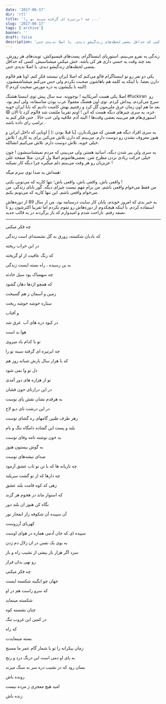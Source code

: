 ```yaml
---
date: '2017-06-17'
dir: 'rtl'
title: 'چه ابرتیره ای گرفته سینه تو را ...'
slug: '2017-06-17'
tags: ['archive']
banner: ''
draft: false
description: 'زندگی یه نفرو می‌بینم، استوریای اینستاگرام، پست‌های فیسبوکش، تویت‌های هر روزش. بعد چند وقت یه حسی داری هر کی باشه. حش میکنی میشناسیش. کسی که حداقل بعضی لحظه‌های زندگیشو دیدی. یا اصلا ندیدی حتی.'
---
```


زندگی یه نفرو می‌بینم، استوریای اینستاگرام، پست‌های فیسبوکش، تویت‌های هر روزش. بعد چند وقت یه حسی داری هر کی باشه. حش میکنی میشناسیش. کسی که حداقل بعضی لحظه‌های زندگیشو دیدی. یا اصلا ندیدی حتی.

یکی دو نفر رو تو اینستاگرام فالو می‌کنم که اصلا ایران نیستند فکر کنم. اونا هم فالوم دارن بعضا. با اینکه یه کلمه هم باهاشون صحبت نکردم ولی حس می‌کنم میشناشمشون. (البته با یکیشون یه ذره مورس صحبت کردم !)

اصلا یکی هست آمریکاییه ! نوجوونه. سه سال پیش توی اینستا هشتگ #fuckiran  رو سرچ می‌کردم، پیداش کردم. توی اون هشتگ معمولا عرب بودن متاسفانه، ولی اینم بود. بعد ما هم اون زمان عرق ملی‌مون گل کرد و رفتتیم بهش کامنت دادیم که بابا ایران خوبه خره، یه سری چیزهای دیگه هست که انن ! اونم تقریبا ملتفت شد فالوم کرد تا الان 😄 استوری‌هام هم می‌بینه بعضی وقت‌ها ! البته آدم علافیه ولی خب حالا . حتی فکر کنم به ترامپ رای داده باشه .

یه سری افراد دیگه هم هستن که موزیک‌بازن. [یا قبلا بودن :( ] اونایی که داخل ایرانن و هنوز معروف نشدن رو دوست دارم. می‌بینم که دارن تلاش می‌کنن برای یه کاری ! تلاش خیلی خوبه. تلاش دوست دارم. تلاش می‌کنیم انشالله.

یه سری ولی پیر شدن دیگه، اساتید هستن ولی می‌بینی که مردم نمیشناسنشون ! چون خیلی حرکت زیادی نزدن مطرح شن. بعضی‌هاشونم اصلا ول کردن. مثلا صفحه علی عزیزیان رو هر وقت می‌بینم دلم میگیره چرا دیگه کار نمیکنه !

همه‌اش یه صدا توی سرم میگه:

واقعی باش، واقعی باش، واقعی باش؛ تنها کاریه که می‌تونی بکنی !\
من فقط می‌خوام واقعی باشم، من برام مهم نیست چیزای دیگه. گور بابای زندگی. من می‌خوام واقعی باشم. این تنها کاریه که می‌تونم بکنم.

یه خبر بدی که امروز خوندم، پایان کار سایت درسنامه بود. من از سال 89 از دوره‌هاش استفاده کردم. با اینکه هیچکدوم از دوره‌هاش رو تموم نکردم اما تقریبا اکثرشون رو تا نصفه رفتم. ناراحت شدم و امیدوارم که باز برگردند در یه قالب جدید.

---

چه فکر میکنی

که بادبان شکسته، زورق به گل نشسته‌ای است زندگی

در این خراب ریخته

که رنگ عافیت از او گریخته

به بن رسیده ، راه بسته ایست زندگی

چه سهمناک بود سیل حادثه

که همچو اژدها دهان گشود

زمین و آسمان ز هم گسیخت

ستاره خوشه خوشه ریخت

و آفتاب

در کبود دره ‌های آب  غرق شد

هوا بد است

تو با کدام باد میروی

چه ابرتیره ای گرفته سینه تو را

که با هزار سال بارش شبانه روز هم

دل تو وا نمی شود

تو از هزاره های دور آمدی

در این درازنای خون فشان

به هرقدم نشان نقش پای توست

در این درشت نای دیو لاخ

زهر طرف طنین گامهای ره گشای توست

بلند و پست این گشاده دامگاه ننگ و نام

به خون نوشته نامه وفای توست

به گوش بیستون هنوز

صدای تیشه‌های توست

چه تازیانه ها که با تن تو تاب عشق آزمود

چه دارها که از تو گشت سربلند

زهی که کوه قامت بلند عشق

که استوار ماند در هجوم هر گزند

نگاه کن هنوز ان بلند دور

آن سپیده آن شکوفه زار انفجار نور

کهربای آرزوست

سپیده ای که جان آدمی هماره در هوای اوست

به بوی یک نفس در ان زلال دم زدن

سزد اگر هزار باز بیفتی از نشیب راه و باز

رو نهی بدان فراز

چه فکر میکنی

جهان چو ابگینه شکسته ایست

که سرو راست هم در او

شکسته مینماید

چنان نشسته کوه

در کمین این غروب تنگ

که راه

بسته مینمایدت

زمان بیکرانه را تو با شمار گام عمر ما مسنج

به پای او دمی است این درنگ درد و رنج

بسان رود که در نشیب دره سر به سنگ میزند

رونده باش

امید هیچ معجزی ز مرده نیست

زنده باش
